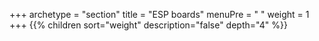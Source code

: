 +++
archetype = "section"
title = "ESP boards"
menuPre = "<i class='fas fa-microchip'></i> "
weight = 1
+++
{{% children sort="weight" description="false" depth="4" %}}